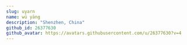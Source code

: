 ```yaml
---
slug: uyarn
name: wū yāng
description: "Shenzhen, China"
github_id: 26377630
github_avatar: https://avatars.githubusercontent.com/u/26377630?v=4
---
```


